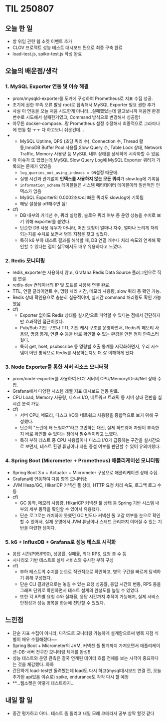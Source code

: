 # TIL 250807

## 오늘 한 일
- 방 위임 관련 웹 소켓 이벤트 추가
- CLOV 프로젝트 성능 테스트 대시보드 찐으로 최종 구축 완료
- load-test.js, spike-test.js 작성 완료    

## 오늘의 배운점/생각
### 1. MySQL Exporter 연동 및 이슈 해결
- prom/mysqld-exporter를 도커에 구성하여 Prometheus로 지표 수집 성공.
- 초기에 권한 부족 오류 발생 root로 접속해서 MySQL Exporter 필요 권한 추가
- 사실 이 연동을 오늘 처음 시도한게 아니라...실패했었는데 알고보니까 처음엔 환경변수로 시도해서 실패한거였고, Command 방식으로 변경해서 성공함!
- 아무튼 docker-compose...랑 Prometheus 설정 수정해서 최종적으로 그라파나에 연동 함 ㅜㅜ 다 하고보니 쉬운건데...
- - MySQL Uptime, QPS (초당 쿼리 수), Connection 수, Thread 활동,InnoDB Buffer Pool 사용률,Slow Query 수, Table Lock 상태, Network Traffic, Memory 사용량 등 MySQL 내부 상태를 상세하게 시각화할 수 있음.
- 아 이슈가 또 있었는데,MySQL Slow Query Log에 MySQL Exporter 쿼리가 기록되는 문제가 있었음
    - `log_queries_not_using_indexes = ON`설정 때문에:
    - 실행 시간과 관계없이 **인덱스를 사용하지 않는 모든 쿼리**가 slow.log에 기록됨
    - `information_schema` 테이블들은 시스템 메타데이터 테이블이라 일반적인 인덱스가 없음
    - MySQL Exporter의 0.0002초짜리 빠른 쿼리도 slow.log에 기록됨
    - 해당 설정을 off해주면 됨!
- cf)
    - DB 내부의 커넥션 수, 쿼리 실행량, 슬로우 쿼리 여부 등 운영 성능을 수치로 보기 위해 exporter를 붙였다.
    - 단순한 DB 사용 유무가 아니라, 어떤 요청이 얼마나 자주, 얼마나 느리게 처리되는지를 수치로 보면서 병목 지점을 찾고 싶었다.
    - 특히 k6 부하 테스트 결과를 해석할 때, DB 연결 개수나 처리 속도와 연계해 확인할 수 있다는 점이 실무에서도 매우 유용하다고 느꼈다.

### 2. Redis 모니터링
- redis_exporter는 사용하지 않고, Grafana Redis Data Source 플러그인으로 직접 연결.
- redis-dev 컨테이너의 IP 및 포트를 사용해 연결 완료.
- TTL, 연결 클라이언트 수, 명령 처리 시간, 메모리 사용량, slow 쿼리 등 확인 가능.
- Redis 상태 확인용으로 충분히 실용적이며, 실시간 command 처리량도 확인 가능했음
- cf)
    - Exporter 없이도 Redis 상태를 실시간으로 파악할 수 있다는 점에서 간단하지만 효과적인 접근이었다.
    - Pub/Sub 기반 구조나 TTL 기반 캐시 구조를 운영하면서, Redis의 메모리 사용량, 명령 통계, 연결 수 등을 바로 확인할 수 있는 환경을 만든 점이 만족스러웠다.
    - 특히 get, hset, psubscribe 등 명령별 호출 통계를 시각화하면서, 우리 시스템이 어떤 방식으로 Redis를 사용하는지도 더 잘 이해하게 됐다.
### 3. Node Exporter를 통한 서버 리소스 모니터링
- prom/node-exporter를 사용하여 EC2 서버의 CPU/Memory/Disk/Net 상태 수집.
- Grafana에서 다양한 시스템 레벨 지표 대시보드 연동 완료.
- CPU Load, Memory 사용량, 디스크 I/O, 네트워크 트래픽 등 서버 상태 전반을 실시간 분석 가능.
- cf)
    - 서버 CPU, 메모리, 디스크 I/O와 네트워크 사용량을 종합적으로 보기 위해 구성했다.
    - 단순히 "느린데 왜 느릴까?"라고 고민하는 대신, 실제 하드웨어 자원이 부족한지 바로 확인할 수 있다는 점에서 필수적이라고 느꼈다.
    - 특히 부하 테스트 중 CPU 사용률이나 디스크 I/O가 급증하는 구간을 실시간으로 보면서, 테스트 환경 튜닝이나 자원 증설 여부를 판단할 수 있어 유의미했다.

### 4. Spring Boot (Micrometer + Prometheus) 애플리케이션 모니터링
- Spring Boot 3.x + Actuator + Micrometer 구성으로 애플리케이션 상태 수집.
- Grafana에 연동하여 다음 항목 모니터링:
- JVM Heap/GC, HikariCP 커넥션 풀 상태, HTTP 요청 처리 속도, 로그백 로그 수 등
- cf)
    - GC 동작, 메모리 사용량, HikariCP 커넥션 풀 상태 등 Spring 기반 시스템 내부의 세부 동작을 확인할 수 있어서 유용했다.
    - 단순 로그로는 캐치하지 못했던 GC 빈도나 커넥션 풀 고갈 여부를 눈으로 확인할 수 있어서, 실제 운영에서 JVM 튜닝이나 스레드 관리까지 이어질 수 있는 기반을 마련한 셈이다.
### 5. k6 + InfluxDB + Grafana로 성능 테스트 시각화
- 응답 시간(P95/P90), 성공률, 실패률, 최대 RPS, 요청 총 수 등
- 시나리오 기반 테스트로 실제 서비스와 유사한 부하 구성
- cf)
    - 부하 테스트의 수치를 눈으로 직관적으로 확인하고, 병목 구간을 빠르게 탐색하기 위해 구성했다.
    - 단순 CLI 결과만으로는 놓칠 수 있는 요청 성공률, 응답 시간의 변동, RPS 등을 그래프 단위로 확인하면서 테스트 설계의 완성도를 높일 수 있었다.
    - 또한 각 API별 요청 수와 실패율, 응답 시간까지 추적이 가능해져, 실제 서비스 안정성과 성능 병목을 한눈에 진단할 수 있었다.

## 느낀점
- 단순 지표 수집이 아니라, 다각도로 모니터링 가능하게 설계함으로써 병목 지점 식별이 매우 수월해졌다~~
- Spring Boot + Micrometer의 JVM, 커넥션 풀 통계까지 가져오면서 애플리케이션-DB-서버 전구간 모니터링 체계를 완성!!
- 성능 테스트와 운영 관측은 결국 연계된 데이터 흐름 전체를 보는 시각이 중요하다는 것을 체감했다..하하
- 간단하게 load-test만 돌려봤는데 load도 다시 하고(mysql대시보드 연결 전, 오늘 추가된 api있음 이슈로) spike, endurance도 각각 다시 할 예정
- **...웹소켓은 어떻게 테스트하지...

## 내일 할 일
- 중간 평가하고 아마.. 테스트 좀 돌리고 내일 모레 코테라서 공부 살짝 할것 같다